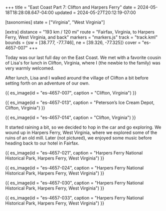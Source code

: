 +++
title = "East Coast Part 7: Clifton and Harpers Ferry"
date = 2024-05-18T18:28:08.647-04:00
updated = 2024-05-27T20:12:19-07:00

[taxonomies]
state = ["Virginia", "West Virginia"]

[extra]
distance = "193 km / 120 mi"
route = "Fairfax, Virginia, to Harpers Ferry, West Virginia, and back"
markers = "markers.js"
track = "track.kml"
bounds = {sw = [38.777, -77.746], ne = [39.326, -77.325]}
cover = "es-4657-007"
+++

Today was our last full day on the East Coast. We met with a favorite cousin of Lisa's for lunch in Clifton, Virginia, where I (the newbie to the family) was very warmly welcomed.

<!-- more -->

After lunch, Lisa and I walked around the village of Clifton a bit before setting forth on an adventure of our own.

{{ es_image(id = "es-4657-007", caption = "Clifton, Virginia") }}

{{ es_image(id = "es-4657-013", caption = "Peterson’s Ice Cream Depot, Clifton, Virginia") }}

{{ es_image(id = "es-4657-014", caption = "Clifton, Virginia") }}

It started raining a bit, so we decided to hop in the car and go exploring. We wound up in Harpers Ferry, West Virginia, where we explored some of the ruins of an old mill. Later (not pictured), we enjoyed some music before heading back to our hotel in Fairfax.

{{ es_image(id = "es-4657-021", caption = "Harpers Ferry National Historical Park, Harpers Ferry, West Virginia") }}

{{ es_image(id = "es-4657-024", caption = "Harpers Ferry National Historical Park, Harpers Ferry, West Virginia") }}

{{ es_image(id = "es-4657-030", caption = "Harpers Ferry National Historical Park, Harpers Ferry, West Virginia") }}

{{ es_image(id = "es-4657-033", caption = "Harpers Ferry National Historical Park, Harpers Ferry, West Virginia") }}
